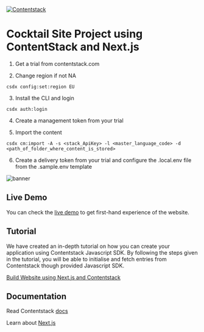 [![Contentstack](https://camo.githubusercontent.com/d24f513afa94a4a762533d54a0f590300dbd0413/68747470733a2f2f7777772e636f6e74656e74737461636b2e636f6d2f646f63732f7374617469632f696d616765732f636f6e74656e74737461636b2e706e67)](https://www.contentstack.com/)


# Cocktail Site Project using ContentStack and Next.js

1. Get a trial from contentstack.com

2. Change region if not NA

```
csdx config:set:region EU 
```

3. Install the CLI and login 

```
csdx auth:login
```

4. Create a management token from your trial

5. Import the content 

```
csdx cm:import -A -s <stack_ApiKey> -l <master_language_code> -d <path_of_folder_where_content_is_stored>
```

6. Create a delivery token from your trial and configure the .local.env file from the .sample.env template



![banner](https://user-images.githubusercontent.com/41462986/105998117-51667580-60d2-11eb-80d8-155621ab6f52.png "banner.png")

## Live Demo

You can check the [live demo](https://sample-apps-nextjs-demo.now.sh/) to get first-hand experience of the website.


## Tutorial

We have created an in-depth tutorial on how you can create your application using Contentstack Javascript SDK. By following the steps given in the tutorial, you will be able to initialise and fetch entries from Contentstack though provided Javascript SDK.

[Build Website using Next.js and Contentstack](https://www.contentstack.com/docs/example-apps/build-a-website-using-next-js-and-contentstack)


## Documentation

Read Contentstack [docs](https://www.contentstack.com/docs/)

Learn about [Next.js](https://learnnextjs.com/)









